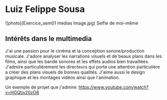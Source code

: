 # Luiz Felippe Sousa 

![photo](Exercice_sem01 medias Image.jpg)
Selfie de moi-même 

## **Intérêts dans le multimedia** 
J'ai une passion pour le cinéma et la conception sonore/production musicale. J'adore analyser les narrations visuels et de beaux plans dans les films, ainsi que les bande sonores et les effets audios bien travaillées. J'admire particulièrement les directeurs qui porte une attention particulière a créer des plans visuels de bonnes qualités. J'aime aussi le design
graphique et les montages vidéos ainsi que l'animation.

Un exemple de projet que j'admire: 
<https://www.youtube.com/watch?v=HGQtix20zO8>

